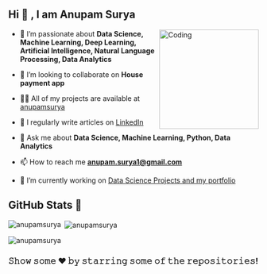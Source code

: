 ## Hi 👋 , I am Anupam Surya

<img align="right" alt="Coding" width="200" src="https://media.giphy.com/media/M9gbBd9nbDrOTu1Mqx/giphy.gif"/>

- 🌱 I’m passionate about **Data Science, Machine Learning, Deep Learning, Artificial Intelligence, Natural Language Processing, Data Analytics**

- 👯 I’m looking to collaborate on **House payment app**

- 👨‍💻 All of my projects are available at [anupamsurya](https://github.com/anupamsurya)

- 📝 I regularly write articles on [LinkedIn](https://www.linkedin.com/in/anupam-suryawanshi/)

- 💬 Ask me about **Data Science, Machine Learning, Python, Data Analytics**

- 📫 How to reach me **anupam.surya1@gmail.com**

- 🔭 I’m currently working on [Data Science Projects and my portfolio](https://github.com/anupamsurya)

## GitHub Stats 💯
<p><img align="left" src="https://github-readme-stats.vercel.app/api/top-langs?username=anupamsurya&show_icons=true&locale=en&layout=compact" alt="anupamsurya" /></p>

<p>&nbsp;<img align="center" src="https://github-readme-stats.vercel.app/api?username=anupamsurya&show_icons=true&locale=en" alt="anupamsurya" /></p>

<p><img align="center" src="https://github-readme-streak-stats.herokuapp.com/?user=anupamsurya&" alt="anupamsurya" /></p>

### 𝚂𝚑𝚘𝚠 𝚜𝚘𝚖𝚎 ❤️ 𝚋𝚢 𝚜𝚝𝚊𝚛𝚛𝚒𝚗𝚐 𝚜𝚘𝚖𝚎 𝚘𝚏 𝚝𝚑𝚎 𝚛𝚎𝚙𝚘𝚜𝚒𝚝𝚘𝚛𝚒𝚎𝚜!
<!--
**anupamsurya/anupamsurya** is a ✨ _special_ ✨ repository because its `README.md` (this file) appears on your GitHub profile.

Here are some ideas to get you started:

- 🔭 I’m currently working on ...
- 🌱 I’m currently learning ...
- 👯 I’m looking to collaborate on ...
- 🤔 I’m looking for help with ...
- 💬 Ask me about ...
- 📫 How to reach me: ...
- 😄 Pronouns: ...
- ⚡ Fun fact: ...
-->
